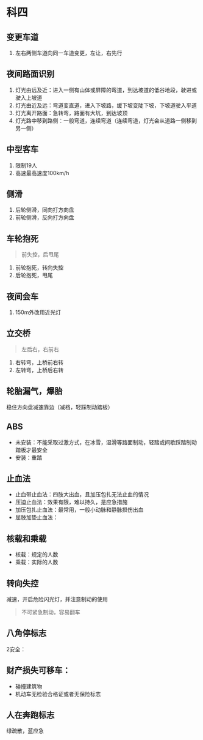 # 科四
## 变更车道
1. 左右两侧车道向同一车道变更，左让，右先行

## 夜间路面识别
1. 灯光由远及近：进入一侧有山体或屏障的弯道，到达坡道的低谷地段，驶进或驶入上坡道
2. 灯光由近及远：弯道变直道，进入下坡路，缓下坡变陡下坡，下坡道驶入平道
3. 灯光离开路面：急转弯，路面有大坑，到达坡顶
4. 灯光路中移到路侧：一般弯道，连续弯道（连续弯道，灯光会从道路一侧移到另一侧）

## 中型客车
1. 限制19人
2. 高速最高速度100km/h

## 侧滑
1. 后轮侧滑，同向打方向盘
2. 前轮侧滑，反向打方向盘

## 车轮抱死
> 前失控，后甩尾
1. 前轮抱死，转向失控
2. 后轮抱死，甩尾

## 夜间会车
1. 150m外改用近光灯

## 立交桥
> 左后右，右前右
1. 右转弯，上桥前右转
2. 左转弯，上桥后右转

## 轮胎漏气，爆胎
稳住方向盘减速靠边（减档，轻踩制动踏板）

## ABS
- 未安装：不能采取过激方式，在冰雪，湿滑等路面制动，轻踏或间歇踩踏制动踏板才最安全
- 安装：重踏

## 止血法
- 止血带止血法：四肢大出血，且加压包扎无法止血的情况
- 压迫止血法：效果有限，难以持久，是应急措施
- 加压包扎止血法：最常用，一般小动脉和静脉损伤出血
- 屈肢加垫止血法：

## 核载和乘载
- 核载：规定的人数
- 乘载：实际的人数

## 转向失控
减速，开启危险闪光灯，并注意制动的使用
> 不可紧急制动，容易翻车

## 八角停标志
2安全：

## 财产损失可移车：
- 碰撞建筑物
- 机动车无检验合格证或者无保险标志

## 人在奔跑标志
绿疏散，蓝应急

